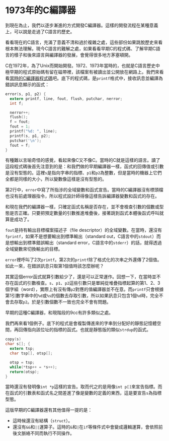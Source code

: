 # 1973年的C編譯器

到現在為止，我們以逐步漸進的方式開發C編譯器。這樣的開發流程在某種意義上，可以說是走過了C語言的歷史。

看看現在的C語言，充滿了意義不清和過於複雜之處，這些部份如果跳脫歷史來看根本無法理解。現今C語言的難解之處，如果看看早期C的程式碼、了解早期C語言的樣子和後來語言與編譯器的發展，會覺得很多地方茅塞頓開。

C在1972年，為了Unix而開始開發。1972、1973年當時的，也就是C語言歷史中極早期的程式原始碼有留在磁帶裡，該檔案有被讀出並公開放在網路上。我們來看看[當時的C編譯器程式碼](https://github.com/qrush/unix/tree/master/src/c)吧。底下的程式碼，是`printf`格式中，接收訊息並編譯為錯誤訊息顯示的函式：

```c
error(s, p1, p2) {
  extern printf, line, fout, flush, putchar, nerror;
  int f;

  nerror++;
  flush();
  f = fout;
  fout = 1;
  printf("%d: ", line);
  printf(s, p1, p2);
  putchar('\n');
  fout = f;
}
```

有種難以言喻奇怪的感覺，看起來像C又不像C。當時的C就是這樣的語言。讀了這段程式碼後首先注意到的是：和我們做的早期編譯器一樣，函式的回傳值或引數是沒有型態的。這裡`s`是指向字串的指標、`p1`和`p2`為整數，但是當時的機器上它們全都是同樣的大小，所以變數像這樣是沒有型態的。

第2行中，`error`中寫了所指涉的全域變數和函式宣告。當時的C編譯器沒有標頭檔也沒有前處理器指令，所以程式設計師得像這樣告訴編譯器變數和函式的存在。

和現在我們的編譯器一樣，只確定函式名稱是否存在，並不會檢查引數的個數或型態是否正確。只要把預定數量的引數推進堆疊後，接著跳到函式本體後函式呼叫就算是成功了。

`fout`是持有輸出目標檔案描述子（file descriptor）的全域變數。在當時，還沒有`fprintf`，如果不是想要輸出到標準輸出（standard out，C語言中的`stdout`）而是想輸出到標準錯誤輸出（standard error，C語言中的`stderr`）的話，就得透過全域變數來切換輸出的目標。

`error`裡呼叫了2次`printf`。第2次的`printf`除了格式化的次串之外還傳了2個值。如此一來，在錯誤訊息只取第1個值時該怎麼辦呢？

其實這個error函式就算引數給少了，還是可以正常運作。回想一下，在當時並不存在函式的引數檢查。`s`、`p1`、`p2`這些引數只是單純從堆疊指標起算的第1、2、3個字組（word），實際上有沒有傳`p2`對應的值編譯器並不在意。而`printf`只會根據第1引數字串中的`%d`或`%s`的個數去存取引數，所以如果訊息只包含1個`%d`時，完全不會去存取`p2`。於是引數個數不一致也完全不會有問題。

早期的這種C編譯器，和現階段的9cc有許多類似之處。

我們再來看1個例子。底下的程式是會複製傳進來的字串到分配好的靜態記憶體空間，再回傳指向該位址的指標的函式。也就是靜態版的類似`strdup`的函式。

```c
copy(s)
char s[]; {
  extern tsp;
  char tsp[], otsp[];

  otsp = tsp;
  while(*tsp++ = *s++);
  return(otsp);
}
```

當時還沒有發明像`int *p`這樣的宣告。取而代之的是用像`int p[]`來宣告指標。而在函式的引數表和函式名之間差進了像是變數的定義的東西，這是要宣告`s`為指標型態。

這版早期的C編譯器還有其他值得一提的是：

* 這時候還沒有結構（`struct`）。
* 還沒有`&&`和`||`運算子。這時的`&`和`|`在`if`等條件式中會變成邏輯運算，會依照前後文脈絡不同而執行不同操作。

